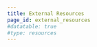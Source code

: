 ```yaml
---
title: External Resources
page_id: external_resources
#datatable: true
#type: resources
---
```


<!-- {% include resource-table-all.html %} -->
